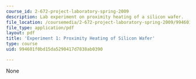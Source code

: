 ```yaml
---
course_id: 2-672-project-laboratory-spring-2009
description: Lab experiment on proximity heating of a silicon wafer.
file_location: /coursemedia/2-672-project-laboratory-spring-2009/994601f0bd15da5290417d7838ab0390_prx_heat.pdf
file_type: application/pdf
layout: pdf
title: 'Experiment 1: Proximity Heating of Silicon Wafer'
type: course
uid: 994601f0bd15da5290417d7838ab0390

---
```

None